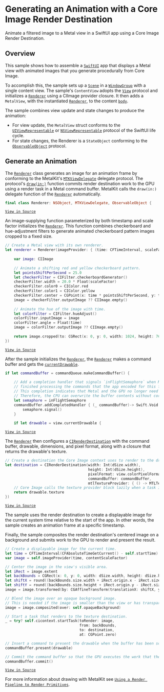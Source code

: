 # Generating an Animation with a Core Image Render Destination

Animate a filtered image to a Metal view in a SwiftUI app using a Core Image Render Destination.

## Overview

This sample shows how to assemble a [`SwiftUI`](https://developer.apple.com/documentation/swiftui) app that displays a Metal view with animated images that you generate procedurally from Core Image.

To accomplish this, the sample sets up a [`Scene`](https://developer.apple.com/documentation/swiftui/scene) in a [`WindowGroup`](https://developer.apple.com/documentation/swiftui/windowgroup) with a single content view. The sample's `ContentView` adopts the [`View`](https://developer.apple.com/documentation/swiftui/view) protocol and initializes a [`Renderer`](x-source-tag://Renderer) using a CIImage provider closure. It then adds a `MetalView`, with the instantiated [`Renderer`](x-source-tag://Renderer), to the content [`body`](https://developer.apple.com/documentation/swiftui/view/body-swift.property).

The sample combines view update and state changes to produce the animation:
* For view update, the `MetalView` struct conforms to the [`UIViewRepresentable`](https://developer.apple.com/documentation/swiftui/uiviewrepresentable) or [`NSViewRepresentable`](https://developer.apple.com/documentation/swiftui/nsviewrepresentable) protocol of the SwiftUI life cycle.
* For state changes, the Renderer is a `StateObject` conforming to the [`ObservableObject`](https://developer.apple.com/documentation/combine/observableobject) protocol.

## Generate an Animation

The [`Renderer`](x-source-tag://Renderer) class generates an image for an animation frame by conforming to the MetalKit's [`MTKViewDelegate`](https://developer.apple.com/documentation/metalkit/mtkviewdelegate) delegate protocol. The protocol's [`draw(in:)`](https://developer.apple.com/documentation/metalkit/mtkviewdelegate/1535942-draw) function commits render destination work to the GPU using a render task in a Metal command buffer.
MetalKit calls the `draw(in:)` delegate function of the [`Renderer`](x-source-tag://Renderer) automatically.

``` swift
final class Renderer: NSObject, MTKViewDelegate, ObservableObject {
```
[`View in Source`](x-source-tag://Renderer)

An image-supplying function parameterized by both timestamp and scale factor initializes the [`Renderer`](x-source-tag://Renderer).
This function combines checkerboard and hue-adjustment filters to generate animated checkerboard pattern images cropped to a fixed size.

``` swift
// Create a Metal view with its own renderer.
let renderer = Renderer(imageProvider: { (time: CFTimeInterval, scaleFactor: CGFloat) -> CIImage in
    
    var image: CIImage
    
    // Animate a shifting red and yellow checkerboard pattern.
    let pointsShiftPerSecond = 25.0
    let checkerFilter = CIFilter.checkerboardGenerator()
    checkerFilter.width = 20.0 * Float(scaleFactor)
    checkerFilter.color0 = CIColor.red
    checkerFilter.color1 = CIColor.yellow
    checkerFilter.center = CGPoint(x: time * pointsShiftPerSecond, y: time * pointsShiftPerSecond)
    image = checkerFilter.outputImage ?? CIImage.empty()
    
    // Animate the hue of the image with time.
    let colorFilter = CIFilter.hueAdjust()
    colorFilter.inputImage = image
    colorFilter.angle = Float(time)
    image = colorFilter.outputImage ?? CIImage.empty()
    
    return image.cropped(to: CGRect(x: 0, y: 0, width: 1024, height: 768))
})
```
[`View in Source`](x-source-tag://ContentView)

After the sample initializes the [`Renderer`](x-source-tag://Renderer), the [`Renderer`](x-source-tag://Renderer) makes a command buffer and gets the [`currentDrawable`](https://developer.apple.com/documentation/metalkit/mtkview/1535971-currentdrawable).

``` swift
if let commandBuffer = commandQueue.makeCommandBuffer() {
    
    // Add a completion handler that signals `inFlightSemaphore` when Metal and the GPU have fully
    // finished processing the commands that the app encoded for this frame.
    // This completion indicates that Metal and the GPU no longer need the dynamic buffers that Core Image writes to in this frame.
    // Therefore, the CPU can overwrite the buffer contents without corrupting any rendering operations.
    let semaphore = inFlightSemaphore
    commandBuffer.addCompletedHandler { (_ commandBuffer)-> Swift.Void in
        semaphore.signal()
    }
    
    if let drawable = view.currentDrawable {
```
[`View in Source`](x-source-tag://draw)

The [`Renderer`](x-source-tag://Renderer) then configures a [`CIRenderDestination`](https://developer.apple.com/documentation/coreimage/cirenderdestination) with the command buffer, drawable, dimensions, and pixel format, along with a closure that returns the drawable's texture.

``` swift
// Create a destination the Core Image context uses to render to the drawable's Metal texture.
let destination = CIRenderDestination(width: Int(dSize.width),
                                      height: Int(dSize.height),
                                      pixelFormat: view.colorPixelFormat,
                                      commandBuffer: commandBuffer,
                                      mtlTextureProvider: { () -> MTLTexture in
    // Core Image calls the texture provider block lazily when a task is started to render to the destination.
    return drawable.texture
})
```
[`View in Source`](x-source-tag://draw)

The sample uses the render destination to create a displayable image for the current system time relative to the start of the app. In other words, the sample creates an animation frame at a specific timestamp.

Finally, the sample composites the render destination's centered image on a background and submits work to the GPU to render and present the result.

``` swift
// Create a displayable image for the current time.
let time = CFTimeInterval(CFAbsoluteTimeGetCurrent() - self.startTime)
var image = self.imageProvider(time, contentScaleFactor)

// Center the image in the view's visible area.
let iRect = image.extent
let backBounds = CGRect(x: 0, y: 0, width: dSize.width, height: dSize.height)
let shiftX = round((backBounds.size.width + iRect.origin.x - iRect.size.width) * 0.5)
let shiftY = round((backBounds.size.height + iRect.origin.y - iRect.size.height) * 0.5)
image = image.transformed(by: CGAffineTransform(translationX: shiftX, y: shiftY))

// Blend the image over an opaque background image.
// This is needed if the image is smaller than the view or has transparent pixels.
image = image.composited(over: self.opaqueBackground)

// Start a task that renders to the texture destination.
_ = try? self.cicontext.startTask(toRender: image,
                                  from: backBounds,
                                  to: destination,
                                  at: CGPoint.zero)

// Insert a command to present the drawable when the buffer has been scheduled for execution.
commandBuffer.present(drawable)

// Commit the command buffer so that the GPU executes the work that the Core Image Render Task issues.
commandBuffer.commit()
```
[`View in Source`](x-source-tag://draw)

For more information about drawing with MetalKit see [`Using a Render Pipeline to Render Primitives`](https://developer.apple.com/documentation/metal/rendering_primitives_using_a_render_pipeline).
